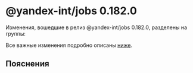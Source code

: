 # @yandex-int/jobs 0.182.0

<!-- ЧЕЛОВЕЧЕСКОЕ ВСТУПЛЕНИЕ -->

Изменения, вошедшие в релиз @yandex-int/jobs 0.182.0, разделены на группы:

Все важные изменения подробно описаны [ниже](#Пояснения).

## Пояснения

